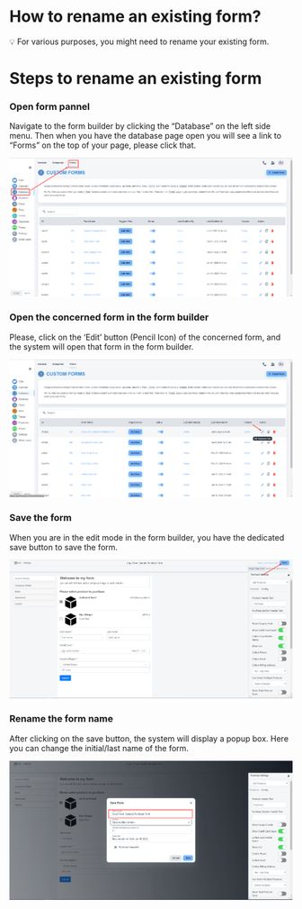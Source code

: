 # How to rename an existing form?

<aside>
💡 For various purposes, you might need to rename your existing form.

</aside>

# Steps to rename an existing form

### Open form pannel

Navigate to the form builder by clicking the “Database” on the left side menu. Then when you have the database page open you will see a link to “Forms” on the top of your page, please click that. 

![Untitled](How%20to%20rename%20an%20existing%20form%20167c698411344eaea8522df928595de4/Untitled.png)

### Open the concerned form in the form builder

Please, click on the ‘Edit’ button (Pencil Icon) of the concerned form, and the system will open that form in the form builder.

![Untitled](How%20to%20rename%20an%20existing%20form%20167c698411344eaea8522df928595de4/Untitled%201.png)

### Save the form

When you are in the edit mode in the form builder, you have the dedicated save button to save the form.

![Untitled](How%20to%20rename%20an%20existing%20form%20167c698411344eaea8522df928595de4/Untitled%202.png)

### Rename the form name

After clicking on the save button, the system will display a popup box. Here you can change the initial/last name of the form.

![Untitled](How%20to%20rename%20an%20existing%20form%20167c698411344eaea8522df928595de4/Untitled%203.png)